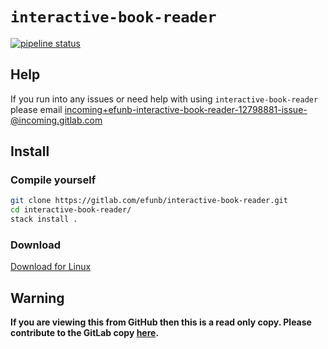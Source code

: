 # `interactive-book-reader`

[![pipeline status](https://gitlab.com/efunb/interactive-book-reader/badges/master/pipeline.svg)](https://gitlab.com/efunb/interactive-book-reader/commits/master)

## Help

If you run into any issues or need help with using `interactive-book-reader` please email [incoming+efunb-interactive-book-reader-12798881-issue-@incoming.gitlab.com](incoming+efunb-interactive-book-reader-12798881-issue-@incoming.gitlab.com)

## Install
### Compile yourself

```sh
git clone https://gitlab.com/efunb/interactive-book-reader.git
cd interactive-book-reader/
stack install .
```

### Download

[Download for Linux](https://gitlab.com/efunb/interactive-book-reader/-/jobs/artifacts/master/raw/files/interactive-book-reader?job=linux-optimized)

## **Warning**

**If you are viewing this from GitHub then this is a read only copy. Please contribute to the GitLab copy [here](https://gitlab.com/efunb/interactive-book-reader).**